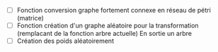 - [ ] Fonction conversion graphe fortement connexe en réseau de pétri (matrice)
- [ ] Fonction création d'un graphe aléatoire pour la transformation (remplacant de la fonction arbre actuelle)
En sortie un arbre
- [ ] Création des poids aléatoirement

